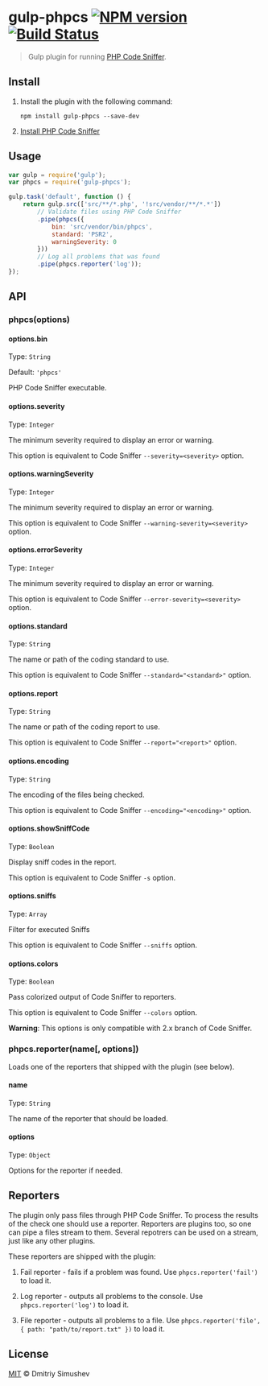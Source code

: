 # gulp-phpcs [![NPM version](https://img.shields.io/npm/v/gulp-phpcs.svg)](https://www.npmjs.org/package/gulp-phpcs) [![Build Status](https://travis-ci.org/JustBlackBird/gulp-phpcs.svg)](https://travis-ci.org/JustBlackBird/gulp-phpcs)

> Gulp plugin for running [PHP Code Sniffer](https://github.com/squizlabs/PHP_CodeSniffer).


## Install

1. Install the plugin with the following command:

	```shell
	npm install gulp-phpcs --save-dev
	```

2. [Install PHP Code Sniffer](https://github.com/squizlabs/PHP_CodeSniffer#installation)


## Usage

```js
var gulp = require('gulp');
var phpcs = require('gulp-phpcs');

gulp.task('default', function () {
    return gulp.src(['src/**/*.php', '!src/vendor/**/*.*'])
        // Validate files using PHP Code Sniffer
        .pipe(phpcs({
            bin: 'src/vendor/bin/phpcs',
            standard: 'PSR2',
            warningSeverity: 0
        }))
        // Log all problems that was found
        .pipe(phpcs.reporter('log'));
});
```


## API

### phpcs(options)

#### options.bin

Type: `String`

Default: `'phpcs'`

PHP Code Sniffer executable.

#### options.severity

Type: `Integer`

The minimum severity required to display an error or warning.

This option is equivalent to Code Sniffer `--severity=<severity>` option.

#### options.warningSeverity

Type: `Integer`

The minimum severity required to display an error or warning.

This option is equivalent to Code Sniffer `--warning-severity=<severity>` option.

#### options.errorSeverity

Type: `Integer`

The minimum severity required to display an error or warning.

This option is equivalent to Code Sniffer `--error-severity=<severity>` option.

#### options.standard

Type: `String`

The name or path of the coding standard to use.

This option is equivalent to Code Sniffer `--standard="<standard>"` option.

#### options.report

Type: `String`

The name or path of the coding report to use.

This option is equivalent to Code Sniffer `--report="<report>"` option.

#### options.encoding

Type: `String`

The encoding of the files being checked.

This option is equivalent to Code Sniffer `--encoding="<encoding>"` option.

#### options.showSniffCode

Type: `Boolean`

Display sniff codes in the report.

This option is equivalent to Code Sniffer `-s` option.

#### options.sniffs

Type: `Array`

Filter for executed Sniffs

This option is equivalent to Code Sniffer `--sniffs` option.

#### options.colors

Type: `Boolean`

Pass colorized output of Code Sniffer to reporters.

This option is equivalent to Code Sniffer `--colors` option.

**Warning**: This options is only compatible with 2.x branch of Code Sniffer.

### phpcs.reporter(name[, options])

Loads one of the reporters that shipped with the plugin (see below).

#### name

Type: `String`

The name of the reporter that should be loaded.

#### options

Type: `Object`

Options for the reporter if needed.


## Reporters

The plugin only pass files through PHP Code Sniffer. To process the results of
the check one should use a reporter. Reporters are plugins too, so one can pipe
a files stream to them. Several repotrers can be used on a stream, just like
any other plugins.

These reporters are shipped with the plugin:

1. Fail reporter - fails if a problem was found. Use `phpcs.reporter('fail')`
to load it.

2. Log reporter - outputs all problems to the console. Use
`phpcs.reporter('log')` to load it.

3. File reporter - outputs all problems to a file. Use
`phpcs.reporter('file', { path: "path/to/report.txt" })` to load it.


## License

[MIT](http://opensource.org/licenses/MIT) © Dmitriy Simushev
